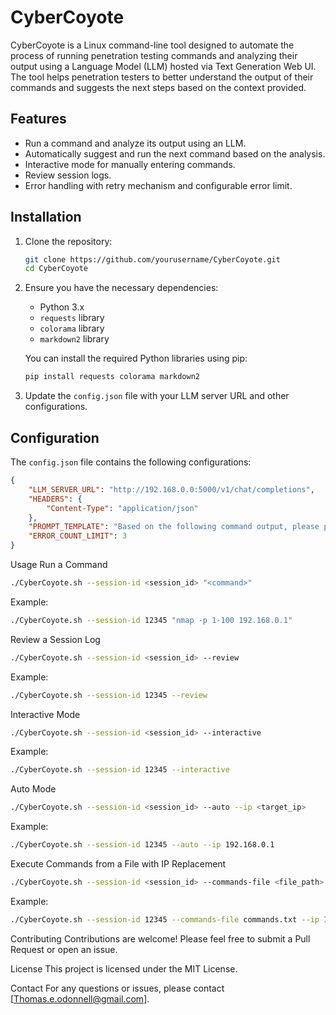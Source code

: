 # CyberCoyote

CyberCoyote is a Linux command-line tool designed to automate the process of running penetration testing commands and analyzing their output using a Language Model (LLM) hosted via Text Generation Web UI. The tool helps penetration testers to better understand the output of their commands and suggests the next steps based on the context provided.

## Features

- Run a command and analyze its output using an LLM.
- Automatically suggest and run the next command based on the analysis.
- Interactive mode for manually entering commands.
- Review session logs.
- Error handling with retry mechanism and configurable error limit.

## Installation

1. Clone the repository:
    ```bash
    git clone https://github.com/yourusername/CyberCoyote.git
    cd CyberCoyote
    ```

2. Ensure you have the necessary dependencies:
    - Python 3.x
    - `requests` library
    - `colorama` library
    - `markdown2` library

    You can install the required Python libraries using pip:
    ```bash
    pip install requests colorama markdown2
    ```

3. Update the `config.json` file with your LLM server URL and other configurations.

## Configuration

The `config.json` file contains the following configurations:

```json
{
    "LLM_SERVER_URL": "http://192.168.0.0:5000/v1/chat/completions",
    "HEADERS": {
        "Content-Type": "application/json"
    },
    "PROMPT_TEMPLATE": "Based on the following command output, please provide the next command to run in this penetration test. Format the response as follows:\n\nNext command:\n<command>\n\nExplanation:\n<explanation>\n\nCommand output:\n",
    "ERROR_COUNT_LIMIT": 3
}
```

Usage
Run a Command
```bash
./CyberCoyote.sh --session-id <session_id> "<command>"
```

Example:

```bash
./CyberCoyote.sh --session-id 12345 "nmap -p 1-100 192.168.0.1"
```
Review a Session Log
```bash
./CyberCoyote.sh --session-id <session_id> --review
```
Example:

```bash
./CyberCoyote.sh --session-id 12345 --review
```

Interactive Mode
```bash
./CyberCoyote.sh --session-id <session_id> --interactive
```
Example:

```bash
./CyberCoyote.sh --session-id 12345 --interactive
```
Auto Mode
```bash
./CyberCoyote.sh --session-id <session_id> --auto --ip <target_ip>
```
Example:

```bash
./CyberCoyote.sh --session-id 12345 --auto --ip 192.168.0.1
```
Execute Commands from a File with IP Replacement
```bash
./CyberCoyote.sh --session-id <session_id> --commands-file <file_path> --ip <target_ip>
```
Example:

```bash
./CyberCoyote.sh --session-id 12345 --commands-file commands.txt --ip 192.168.0.1
```
Contributing
Contributions are welcome! Please feel free to submit a Pull Request or open an issue.

License
This project is licensed under the MIT License.

Contact
For any questions or issues, please contact [Thomas.e.odonnell@gmail.com].

